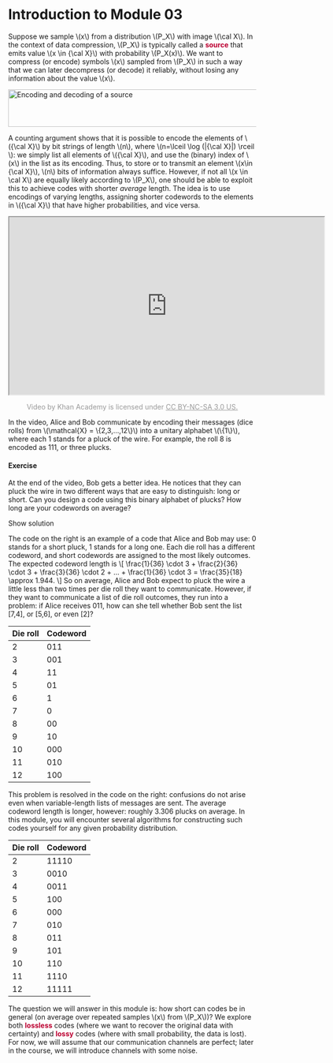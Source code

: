 # Introduction to Module 03

<p>Suppose we sample \(x\) from a distribution \(P_X\) with image \(\cal X\). In the context of data compression, \(P_X\) is typically called a <span style="color: #bc0031;"><strong>source</strong></span> that emits value \(x \in {\cal X}\) with probability \(P_X(x)\). We want to compress (or encode) symbols \(x\) sampled from \(P_X\) in such a way that we can later decompress (or decode) it reliably, without losing any information about the value \(x\).</p>
<p><img style="display: block; margin-left: auto; margin-right: auto;" src="https://canvas.uva.nl/courses/10933/files/1322417/preview?verifier=9qUE7bsYKZXbAhHxBn8FkCTb2g4fNtcZOmJNpgrD" alt="Encoding and decoding of a source" width="521" height="76" data-api-endpoint="https://canvas.uva.nl/api/v1/courses/10933/files/1322417" data-api-returntype="File"></p>
<p>A counting argument shows that it is possible to encode the elements of \({\cal X}\) by bit strings of length \(n\), where \(n=\lceil \log (|{\cal X}|) \rceil \): we simply list all elements of \({\cal X}\), and use the (binary) index of \(x\) in the list as its encoding. Thus, to store or to transmit an element \(x\in {\cal X}\), \(n\) bits of information always suffice. However, if not all \(x \in \cal X\) are equally likely according to \(P_X\), one should be able to exploit this to achieve codes with shorter <i>average</i> length. The idea is to use encodings of varying lengths, assigning shorter codewords to the elements in \({\cal X}\) that have higher probabilities, and vice versa.</p>
<div style="width: 100%; float: left; text-align: center;">
<iframe src="https://www.youtube.com/embed/musBo7Kafic" width="640" height="360" allowfullscreen="allowfullscreen"></iframe>
<p style="text-align: center;"><span style="color: #999999;">Video by Khan Academy is licensed under <a style="color: #999999;" href="https://creativecommons.org/licenses/by-nc-sa/3.0/us/">CC BY-NC-SA 3.0 US.</a></span></p>
</div>
<p>In the video, Alice and Bob communicate by encoding their messages (dice rolls) from \(\mathcal{X} = \{2,3,...,12\}\) into a unitary alphabet \(\{1\}\), where each 1 stands for a pluck of the wire. For example, the roll 8 is encoded as 111, or three plucks.</p>
<div class="content-box pad-box-mini border border-trbl border-round">
<h4>Exercise</h4>
<p>At the end of the video, Bob gets a better idea. He notices that they can pluck the wire in two different ways that are easy to distinguish: long or short. Can you design a code using this binary alphabet of plucks? How long are your codewords on average?</p>
<p><span class="element_toggler" role="button" aria-controls="group_1" aria-label="Toggler" aria-expanded="false"> <span class="Button">Show solution</span></span></p>
<div id="group_1" style="">
<div class="content-box">
<div class="grid-row middle-xs">
<div class="col-xs-12 col-md-6">
<div class="styleguide-section__grid-demo-element">The code on the right is an example of a code that Alice and Bob may use: 0 stands for a short pluck, 1 stands for a long one. Each die roll has a different codeword, and short codewords are assigned to the most likely outcomes. The expected codeword length is \[ \frac{1}{36} \cdot 3 + \frac{2}{36} \cdot 3 + \frac{3}{36} \cdot 2 + ... + \frac{1}{36} \cdot 3 = \frac{35}{18} \approx 1.944. \] So on average, Alice and Bob expect to pluck the wire a little less than two times per die roll they want to communicate. However, if they want to communicate a list of die roll outcomes, they run into a problem: if Alice receives 011, how can she tell whether Bob sent the list [7,4], or [5,6], or even [2]?</div>
</div>
<div class="col-xs-12 col-md-6">
<div class="styleguide-section__grid-demo-element">
<table class="ic-Table">
<thead>
<tr>
<th>Die roll</th>
<th>Codeword</th>
</tr>
</thead>
<tbody>
<tr>
<td>2</td>
<td>011</td>
</tr>
<tr>
<td>3</td>
<td>001</td>
</tr>
<tr>
<td>4</td>
<td>11</td>
</tr>
<tr>
<td>5</td>
<td>01</td>
</tr>
<tr>
<td>6</td>
<td>1</td>
</tr>
<tr>
<td>7</td>
<td>0</td>
</tr>
<tr>
<td>8</td>
<td>00</td>
</tr>
<tr>
<td>9</td>
<td>10</td>
</tr>
<tr>
<td>10</td>
<td>000</td>
</tr>
<tr>
<td>11</td>
<td>010</td>
</tr>
<tr>
<td>12</td>
<td>100</td>
</tr>
</tbody>
</table>
</div>
</div>
</div>
</div>
<div class="content-box">
<div class="grid-row middle-xs">
<div class="col-xs-12 col-md-6">
<div class="styleguide-section__grid-demo-element">This problem is resolved in the code on the right: confusions do not arise even when variable-length lists of messages are sent. The average codeword length is longer, however: roughly 3.306 plucks on average. In this module, you will encounter several algorithms for constructing such codes yourself for any given probability distribution.</div>
</div>
<div class="col-xs-12 col-md-6">
<div class="styleguide-section__grid-demo-element">
<table class="ic-Table">
<thead>
<tr>
<th>Die roll</th>
<th>Codeword</th>
</tr>
</thead>
<tbody>
<tr>
<td>2</td>
<td>11110</td>
</tr>
<tr>
<td>3</td>
<td>0010</td>
</tr>
<tr>
<td>4</td>
<td>0011</td>
</tr>
<tr>
<td>5</td>
<td>100</td>
</tr>
<tr>
<td>6</td>
<td>000</td>
</tr>
<tr>
<td>7</td>
<td>010</td>
</tr>
<tr>
<td>8</td>
<td>011</td>
</tr>
<tr>
<td>9</td>
<td>101</td>
</tr>
<tr>
<td>10</td>
<td>110</td>
</tr>
<tr>
<td>11</td>
<td>1110</td>
</tr>
<tr>
<td>12</td>
<td>11111</td>
</tr>
</tbody>
</table>
</div>
</div>
</div>
</div>
</div>
</div>
<p>The question we will answer in this module is: how short can codes be in general (on average over repeated samples \(x\) from \(P_X\))? We explore both <span style="color: #bc0031;"><strong>lossless</strong></span> codes (where we want to recover the original data with certainty) and <span style="color: #bc0031;"><strong>lossy</strong></span> codes (where with small probability, the data is lost). For now, we will assume that our communication channels are perfect; later in the course, we will introduce channels with some noise.</p>
<p> </p>